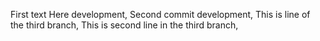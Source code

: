 First text
Here development,
Second commit development,
This is line of the third branch,
This is second line in the third branch,